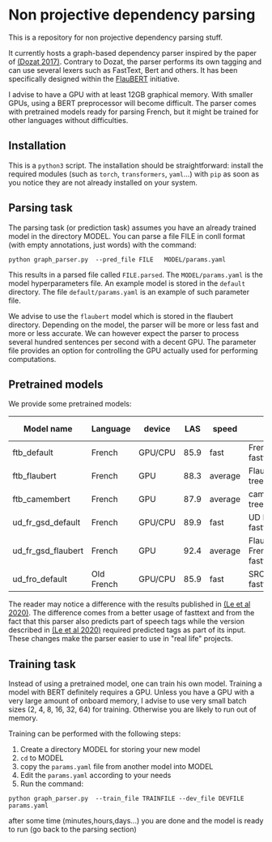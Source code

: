 # Non projective dependency parsing


This is a repository for non projective dependency parsing stuff.


It currently hosts a graph-based dependency parser inspired by the paper of [(Dozat 2017)](https://nlp.stanford.edu/pubs/dozat2017deep.pdf). 
Contrary to Dozat, the parser performs its own tagging and can use several lexers such as FastText, Bert and others. It has been specifically designed within the [FlauBERT](https://github.com/getalp/Flaubert) initiative. 

I advise to have a GPU with at least 12GB graphical memory. With smaller GPUs,
using a BERT preprocessor will become difficult. The parser comes with pretrained models ready for parsing French, but it might be trained for other languages without difficulties.

Installation
------------
This is a `python3` script. The installation should be straightforward: install the required modules (such as `torch`, `transformers`, `yaml`...) with `pip` as soon as you notice they are not already installed on your system.


Parsing task
-----------
The parsing task (or prediction task) assumes you have an already trained model in the directory MODEL. 
You can parse a file FILE in conll format (with empty annotations, just words) with the command:

```
python graph_parser.py  --pred_file FILE   MODEL/params.yaml
```

This results in a parsed file called `FILE.parsed`. The `MODEL/params.yaml` is the model hyperparameters file. 
An example model is stored in the `default` directory. The file `default/params.yaml` is an example of such parameter file.

We advise to use the `flaubert` model which is stored in the flaubert directory. Depending on the model, the parser will be more or less fast and more or less
accurate. We can however expect the parser to process several hundred sentences per second with a decent GPU. 
The parameter file provides an option for controlling the GPU actually used for performing computations.

Pretrained models
----------------
We provide some pretrained models:

| Model name | Language | device | LAS  | speed  | Comment | Download link
| ---------- | -------- | ------ | ---- | -----  | ------- | -------------
|   ftb_default  | French   | GPU/CPU| 85.9 | fast   | French treebank + fasttext   | [download model](http://www.linguist.univ-paris-diderot.fr/~bcrabbe/depmodels/default.tar.gz)
|   ftb_flaubert | French   | GPU    | 88.3 | average| FlaubertBase+French treebank + fasttext| [download model](http://www.linguist.univ-paris-diderot.fr/~bcrabbe/depmodels/flaubert.tar.gz)
|   ftb_camembert| French   | GPU    | 87.9 | average| camembert+French treebank + fasttext | [download model](http://www.linguist.univ-paris-diderot.fr/~bcrabbe/depmodels/camembert.tar.gz)
|    ud_fr_gsd_default  | French   | GPU/CPU| 89.9 | fast   | UD French GSD + fasttext    | [download model](http://www.linguist.univ-paris-diderot.fr/~bcrabbe/depmodels/gsd.tar.gz)
| ud_fr_gsd_flaubert | French| GPU  | 92.4 | average| FlaubertBase + UD French GSD + fasttext | [download model](http://www.linguist.univ-paris-diderot.fr/~bcrabbe/depmodels/gsd_flaubert.tar.gz) 
| ud_fro_default | Old French | GPU/CPU | 85.9 | fast | SRCMF treebank + fasttext| [download model](http://www.linguist.univ-paris-diderot.fr/~bcrabbe/depmodels/ud_of_default.tar.gz)

The reader may notice a difference with the results published in [(Le et al 2020)](https://arxiv.org/abs/1912.05372).
The difference comes from a better usage of fasttext and from the fact that this parser also predicts part of speech tags
while the version described in [(Le et al 2020)](https://arxiv.org/abs/1912.05372) required predicted tags as part of its input.
These changes make the parser easier to use in "real life" projects. 

Training task
-------------

Instead of using a pretrained model, one can train his own model.
Training a model with BERT definitely requires a GPU. Unless you have a GPU with a very large amount of onboard memory, I advise to use 
very small batch sizes (2, 4, 8, 16, 32, 64) for training. Otherwise you are likely to run out of memory.

Training can be performed with the following steps:

  1. Create a directory MODEL for storing your new model
  2. `cd` to MODEL 
  3. copy the `params.yaml` file from another model into MODEL
  4. Edit the `params.yaml` according to your needs
  5. Run the command:
```
python graph_parser.py  --train_file TRAINFILE --dev_file DEVFILE  params.yaml
```
after some time (minutes,hours,days...) you are done and the model is ready to run (go back to the parsing section)
